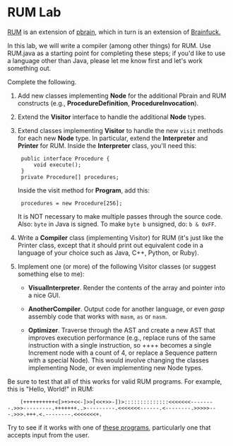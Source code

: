 # RUM Lab

[RUM](http://esolangs.org/wiki/RUM) is an extension of [pbrain](http://esolangs.org/wiki/Pbrain), which in turn is an extension of [Brainfuck.](http://esolangs.org/wiki/Brainfuck)

In this lab, we will write a compiler (among other things) for RUM. Use RUM.java as a starting point for completing these steps; if you'd like to use a language other than Java, please let me know first and let's work something out.

Complete the following.

1. Add new classes implementing **Node** for the additional Pbrain and RUM constructs (e.g., **ProcedureDefinition**, **ProcedureInvocation**).
2. Extend the **Visitor** interface to handle the additional **Node** types.
3. Extend classes implementing **Visitor** to handle the new `visit` methods for each new **Node** type. In particular, extend the **Interpreter** and **Printer** for RUM. Inside the **Interpreter** class, you'll need this:

        public interface Procedure {
            void execute();
        }
        private Procedure[] procedures;

    Inside the visit method for **Program**, add this:

        procedures = new Procedure[256];

    It is NOT necessary to make multiple passes through the source code. Also: `byte` in Java is signed. To make `byte b` unsigned, do: `b & 0xFF`.

4. Write a **Compiler** class (implementing Visitor) for RUM (it's just like the Printer class, except that it should print out equivalent code in a language of your choice such as Java, C++, Python, or Ruby).
5. Implement one (or more) of the following Visitor classes (or suggest something else to me):

   * **VisualInterpreter**. Render the contents of the array and pointer into a nice GUI.

   * **AnotherCompiler**. Output code for another language, or even *gasp* assembly code that works with `masm`, `as` or `nasm`.

   * **Optimizer**. Traverse through the AST and create a new AST that improves execution performance (e.g., replace runs of the same instruction with a single instruction, so ++++ becomes a single Increment node with a count of 4, or replace a Sequence pattern with a special Node). This would involve changing the classes implementing Node, or even implementing new Node types.

Be sure to test that all of this works for valid RUM programs. For example, this is "Hello, World!" in RUM:

        (++++++++++<[>+>+<<-]>>[<<+>>-])>::::::::::::::<<<<<<<--------.>>>---------.+++++++..>---------.<<<<<<<------.<--------.>>>>>---.>>>.+++.<.--------.<<<<<<<+.

Try to see if it works with one of [these programs](http://esoteric.sange.fi/brainfuck/bf-source/prog/), particularly one that accepts input from the user.